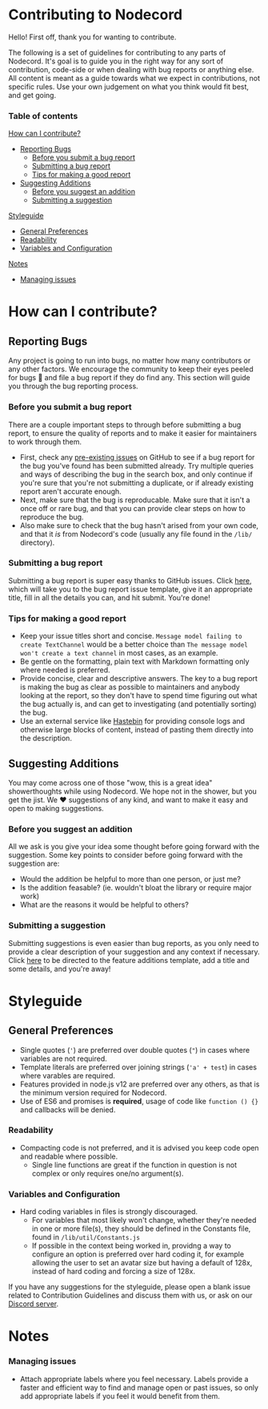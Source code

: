 # Contributing to Nodecord
Hello! First off, thank you for wanting to contribute.

The following is a set of guidelines for contributing to any parts of Nodecord. It's goal is to guide you in the right way for any sort of contribution, code-side or when dealing with bug reports or anything else. All content is meant as a guide towards what we expect in contributions, not specific rules. Use your own judgement on what you think would fit best, and get going.

### Table of contents
[How can I contribute?](#how-can-i-countribute)
* [Reporting Bugs](#reporting-bugs)
  * [Before you submit a bug report](#before-you-submit-a-bug-report)
  * [Submitting a bug report](#submitting-a-bug-report)
  * [Tips for making a good report](#tips-for-making-a-good-report)
* [Suggesting Additions](#suggesting-additions)
  * [Before you suggest an addition](#before-you-suggest-an-addition)
  * [Submitting a suggestion](#submitting-a-suggestion)

[Styleguide](#styleguide)
* [General Preferences](#general-preferences)
* [Readability](#readability)
* [Variables and Configuration](#variables-and-configuration)

[Notes](#notes)
* [Managing issues](#managing-issues)

# How can I contribute?

## Reporting Bugs
Any project is going to run into bugs, no matter how many contributors or any other factors. We encourage the community to keep their eyes peeled for bugs :eyes: and file a bug report if they do find any. This section will guide you through the bug reporting process.

### Before you submit a bug report
There are a couple important steps to through before submitting a bug report, to ensure the quality of reports and to make it easier for maintainers to work through them.

* First, check any [pre-existing issues](https://github.com/nodecord/nodecord/issues) on GitHub to see if a bug report for the bug you've found has been submitted already. Try multiple queries and ways of describing the bug in the search box, and only continue if you're sure that you're not submitting a duplicate, or if already existing report aren't accurate enough.
* Next, make sure that the bug is reproducable. Make sure that it isn't a once off or rare bug, and that you can provide clear steps on how to reproduce the bug.
* Also make sure to check that the bug hasn't arised from your own code, and that it *is* from Nodecord's code (usually any file found in the `/lib/` directory).

### Submitting a bug report
Submitting a bug report is super easy thanks to GitHub issues. Click [here](https://github.com/nodecord/nodecord/issues/new?assignees=&labels=&template=bug_report.md&title=), which will take you to the bug report issue template, give it an appropriate title, fill in all the details you can, and hit submit. You're done!

### Tips for making a good report
* Keep your issue titles short and concise. `Message model failing to create TextChannel` would be a better choice than `The message model won't create a text channel` in most cases, as an example.
* Be gentle on the formatting, plain text with Markdown formatting only where needed is preferred.
* Provide concise, clear and descriptive answers. The key to a bug report is making the bug as clear as possible to maintainers and anybody looking at the report, so they don't have to spend time figuring out what the bug actually is, and can get to investigating (and potentially sorting) the bug.
* Use an external service like [Hastebin](https://hasteb.in) for providing console logs and otherwise large blocks of content, instead of pasting them directly into the description.

## Suggesting Additions
You may come across one of those "wow, this is a great idea" showerthoughts while using Nodecord. We hope not in the shower, but you get the jist. We :heart: suggestions of any kind, and want to make it easy and open to making suggestions.

### Before you suggest an addition
All we ask is you give your idea some thought before going forward with the suggestion. Some key points to consider before going forward with the suggestion are:
* Would the addition be helpful to more than one person, or just me?
* Is the addition feasable? (ie. wouldn't bloat the library or require major work)
* What are the reasons it would be helpful to others?

### Submitting a suggestion
Submitting suggestions is even easier than bug reports, as you only need to provide a clear description of your suggestion and any context if necessary. Click [here](https://github.com/nodecord/nodecord/issues/new?assignees=&labels=&template=feature_request.md&title=) to be directed to the feature additions template, add a title and some details, and you're away!

# Styleguide

## General Preferences
* Single quotes (`'`) are preferred over double quotes (`"`) in cases where variables are not required.
* Template literals are preferred over joining strings (`'a' + test`) in cases where varables are required.
* Features provided in node.js v12 are preferred over any others, as that is the minimum version required for Nodecord.
* Use of ES6 and promises is **required**, usage of code like `function () {}` and callbacks will be denied.

### Readability
* Compacting code is not preferred, and it is advised you keep code open and readable where possible.
  * Single line functions are great if the function in question is not complex or only requires one/no argument(s).

### Variables and Configuration
* Hard coding variables in files is strongly discouraged.
  * For variables that most likely won't change, whether they're needed in one or more file(s), they should be defined in the Constants file, found in `/lib/util/Constants.js`
  * If possible in the context being worked in, providng a way to configure an option is preferred over hard coding it, for example allowing the user to set an avatar size but having a default of 128x, instead of hard coding and forcing a size of 128x.

If you have any suggestions for the styleguide, please open a blank issue related to Contribution Guidelines and discuss them with us, or ask on our [Discord server](https://discord.gg/6kG3y3E).

# Notes

### Managing issues
* Attach appropriate labels where you feel necessary. Labels provide a faster and efficient way to find and manage open or past issues, so only add appropriate labels if you feel it would benefit from them.